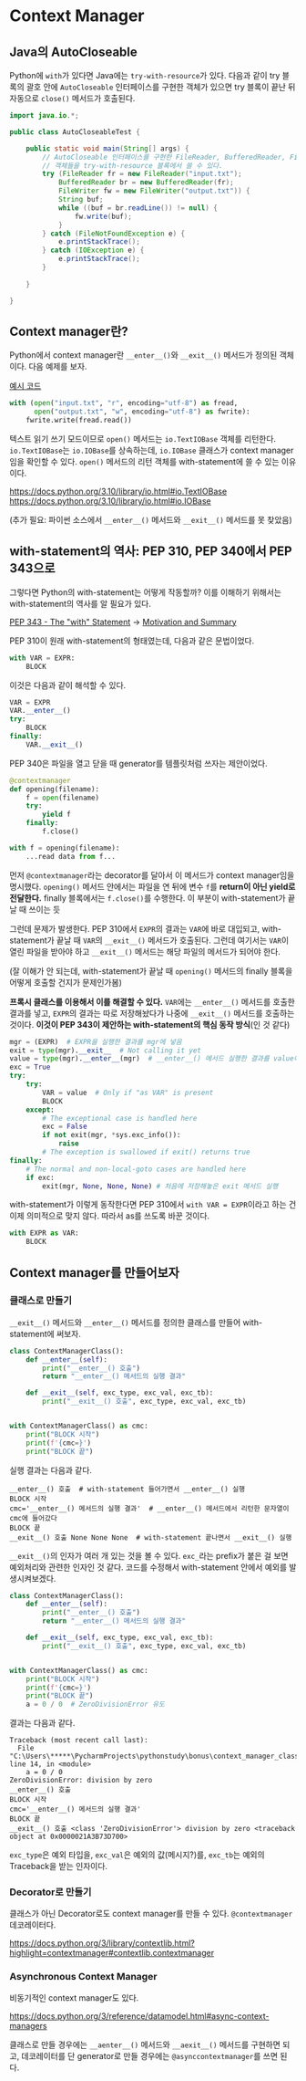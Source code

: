 # Context Manager

## Java의 AutoCloseable

Python에 `with`가 있다면 Java에는 `try-with-resource`가 있다.
다음과 같이 try 블록의 괄호 안에 `AutoCloseable` 인터페이스를 구현한 객체가 있으면 try 블록이 끝난 뒤 자동으로 `close()` 메서드가 호출된다.

```java
import java.io.*;

public class AutoCloseableTest {

	public static void main(String[] args) {
	    // AutoCloseable 인터페이스를 구현한 FileReader, BufferedReader, FileWriter
	    // 객체들을 try-with-resource 블록에서 쓸 수 있다.
		try (FileReader fr = new FileReader("input.txt");
			BufferedReader br = new BufferedReader(fr);
			FileWriter fw = new FileWriter("output.txt")) {
			String buf;
			while ((buf = br.readLine()) != null) {
				fw.write(buf);				
			}
		} catch (FileNotFoundException e) {
			e.printStackTrace();
		} catch (IOException e) {
			e.printStackTrace();
		}
		
	}

}
```

## Context manager란?

Python에서 context manager란 `__enter__()`와 `__exit__()` 메서드가 정의된 객체이다.
다음 예제를 보자.

[예시 코드](/whats_new/parenthesized_context_managers.py)
```python
with (open("input.txt", "r", encoding="utf-8") as fread,
      open("output.txt", "w", encoding="utf-8") as fwrite):
    fwrite.write(fread.read())
```

텍스트 읽기 쓰기 모드이므로 `open()` 메서드는 `io.TextIOBase` 객체를 리턴한다.
`io.TextIOBase`는 `io.IOBase`를 상속하는데, `io.IOBase` 클래스가 context manager임을 확인할 수 있다.
`open()` 메서드의 리턴 객체를 with-statement에 쓸 수 있는 이유이다.

https://docs.python.org/3.10/library/io.html#io.TextIOBase
https://docs.python.org/3.10/library/io.html#io.IOBase

(추가 필요: 파이썬 소스에서 `__enter__()` 메서드와 `__exit__()` 메서드를 못 찾았음)

## with-statement의 역사: PEP 310, PEP 340에서 PEP 343으로

그렇다면 Python의 with-statement는 어떻게 작동할까? 이를 이해하기 위해서는 with-statement의 역사를 알 필요가 있다.

[PEP 343 - The "with" Statement](https://peps.python.org/pep-0343/) -> [Motivation and Summary](https://peps.python.org/pep-0343/#motivation-and-summary)

PEP 310이 원래 with-statement의 형태였는데, 다음과 같은 문법이었다.

```python
with VAR = EXPR:
    BLOCK
```

이것은 다음과 같이 해석할 수 있다.

```python
VAR = EXPR
VAR.__enter__()
try:
    BLOCK
finally:
    VAR.__exit__()
```

PEP 340은 파일을 열고 닫을 때 generator를 템플릿처럼 쓰자는 제안이었다.

```python
@contextmanager
def opening(filename):
    f = open(filename)
    try:
        yield f
    finally:
        f.close()
```

```python
with f = opening(filename):
    ...read data from f...
```

먼저 `@contextmanager`라는 decorator를 달아서 이 메서드가 context manager임을 명시했다.
`opening()` 메서드 안에서는 파일을 연 뒤에 변수 `f`를 **return이 아닌 yield로 전달한다.**
finally 블록에서는 `f.close()`를 수행한다. 이 부분이 with-statement가 끝날 때 쓰이는 듯

그런데 문제가 발생한다. PEP 310에서 `EXPR`의 결과는 `VAR`에 바로 대입되고,
with-statement가 끝날 때 `VAR`의 `__exit__()` 메서드가 호출된다.
그런데 여기서는 `VAR`이 열린 파일을 받아야 하고 `__exit__()` 메서드는 해당 파일의 메서드가 되어야 한다.

(잘 이해가 안 되는데, with-statement가 끝날 때 `opening()` 메서드의 finally 블록을 어떻게 호출할 건지가 문제인가봄)

**프록시 클래스를 이용해서 이를 해결할 수 있다.** `VAR`에는 `__enter__()` 메서드를 호출한 결과를 넣고,
`EXPR`의 결과는 따로 저장해놨다가 나중에 `__exit__()` 메서드를 호출하는 것이다.
**이것이 PEP 343이 제안하는 with-statement의 핵심 동작 방식**(인 것 같다)

```python
mgr = (EXPR)  # EXPR을 실행한 결과를 mgr에 넣음
exit = type(mgr).__exit__  # Not calling it yet
value = type(mgr).__enter__(mgr)  # __enter__() 메서드 실행한 결과를 value에 넣는다
exc = True
try:
    try:
        VAR = value  # Only if "as VAR" is present
        BLOCK
    except:
        # The exceptional case is handled here
        exc = False
        if not exit(mgr, *sys.exc_info()):
            raise
        # The exception is swallowed if exit() returns true
finally:
    # The normal and non-local-goto cases are handled here
    if exc:
        exit(mgr, None, None, None) # 처음에 저장해놓은 exit 메서드 실행
```

with-statement가 이렇게 동작한다면 PEP 310에서 `with VAR = EXPR`이라고 하는 건 이제 의미적으로 맞지 않다.
따라서 as를 쓰도록 바꾼 것이다.

```python
with EXPR as VAR:
    BLOCK
```

## Context manager를 만들어보자

### 클래스로 만들기

`__exit__()` 메서드와 `__enter__()` 메서드를 정의한 클래스를 만들어 with-statement에 써보자.

```python
class ContextManagerClass():
    def __enter__(self):
        print("__enter__() 호출")
        return "__enter__() 메서드의 실행 결과"

    def __exit__(self, exc_type, exc_val, exc_tb):
        print("__exit__() 호출", exc_type, exc_val, exc_tb)


with ContextManagerClass() as cmc:
    print("BLOCK 시작")
    print(f'{cmc=}')
    print("BLOCK 끝")
```

실행 결과는 다음과 같다.

```
__enter__() 호출  # with-statement 들어가면서 __enter__() 실행
BLOCK 시작
cmc='__enter__() 메서드의 실행 결과'  # __enter__() 메서드에서 리턴한 문자열이 cmc에 들어갔다
BLOCK 끝
__exit__() 호출 None None None  # with-statement 끝나면서 __exit__() 실행
```

`__exit__()`의 인자가 여러 개 있는 것을 볼 수 있다. `exc_`라는 prefix가 붙은 걸 보면 예외처리와 관련한 인자인 것 같다.
코드를 수정해서 with-statement 안에서 예외를 발생시켜보겠다.

```python
class ContextManagerClass():
    def __enter__(self):
        print("__enter__() 호출")
        return "__enter__() 메서드의 실행 결과"

    def __exit__(self, exc_type, exc_val, exc_tb):
        print("__exit__() 호출", exc_type, exc_val, exc_tb)


with ContextManagerClass() as cmc:
    print("BLOCK 시작")
    print(f'{cmc=}')
    print("BLOCK 끝")
    a = 0 / 0  # ZeroDivisionError 유도
```

결과는 다음과 같다.

```commandline
Traceback (most recent call last):
  File "C:\Users\*****\PycharmProjects\pythonstudy\bonus\context_manager_class.py", line 14, in <module>
    a = 0 / 0
ZeroDivisionError: division by zero
__enter__() 호출
BLOCK 시작
cmc='__enter__() 메서드의 실행 결과'
BLOCK 끝
__exit__() 호출 <class 'ZeroDivisionError'> division by zero <traceback object at 0x0000021A3B73D700>
```

`exc_type`은 예외 타입을, `exc_val`은 예외의 값(메시지?)를, `exc_tb`는 예외의 Traceback을 받는 인자이다.

### Decorator로 만들기

클래스가 아닌 Decorator로도 context manager를 만들 수 있다. `@contextmanager` 데코레이터다.

https://docs.python.org/3/library/contextlib.html?highlight=contextmanager#contextlib.contextmanager

### Asynchronous Context Manager

비동기적인 context manager도 있다.

https://docs.python.org/3/reference/datamodel.html#async-context-managers

클래스로 만들 경우에는 `__aenter__()` 메서드와 `__aexit__()` 메서드를 구현하면 되고,
데코레이터를 단 generator로 만들 경우에는 `@asynccontextmanager`를 쓰면 된다.
